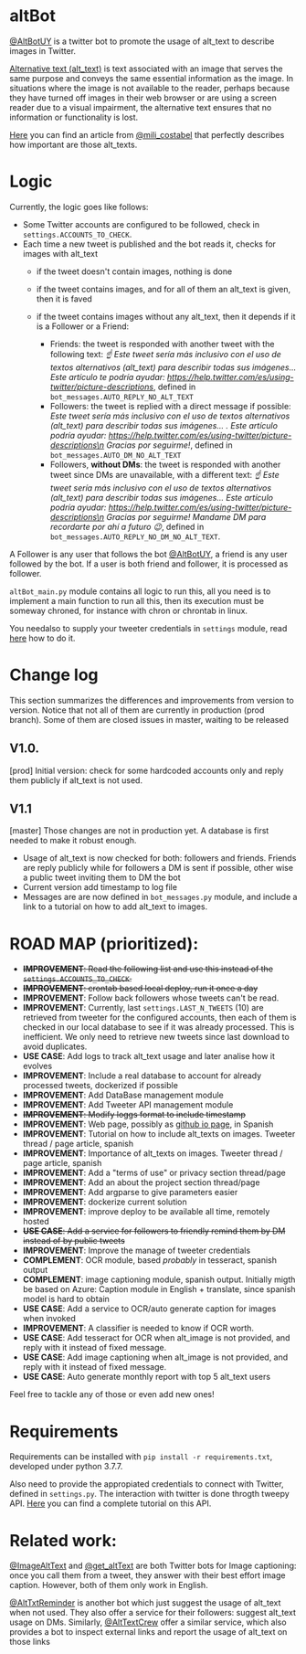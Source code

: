 # altBot
[@AltBotUY](https://twitter.com/AltBotUY) is a twitter bot to promote the usage of alt_text to describe images in Twitter.

[Alternative text (alt_text)](https://en.wikipedia.org/wiki/Wikipedia:Manual_of_Style/Accessibility/Alternative_text_for_images)
 is text associated with an image that serves the same purpose and conveys the same essential information as 
 the image. In situations where the image is not available to the reader, perhaps because they have turned off 
 images in their web browser or are using a screen reader due to a visual impairment, the alternative text ensures 
 that no information or functionality is lost. 
 
 [Here](https://www.lacunavoices.com/explore-world-with-lacuna-voices/being-blind-in-digital-world-social-media-inernet-accessibility) you can find an article from [@mili_costabel](https://twitter.com/mili_costabel) that perfectly describes how important are those alt_texts. 

# Logic

Currently, the logic goes like follows:

 * Some Twitter accounts are configured to be followed, check in `settings.ACCOUNTS_TO_CHECK`. 
 * Each time a new tweet is published and the bot reads it, checks for images with alt_text
     * if the tweet doesn't contain images, nothing is done
     * if the tweet contains images, and for all of them an alt_text is given, then it is faved
     * if the tweet contains images without any alt_text, then it depends if it is a Follower or a Friend:
     
        * Friends: the tweet is responded with another tweet with the following text:
       _☝️ Este tweet sería más inclusivo con el uso de textos alternativos (alt_text) para 
       describir  todas sus imágenes... Este artículo te podría ayudar: 
       https://help.twitter.com/es/using-twitter/picture-descriptions_, defined in `bot_messages.AUTO_REPLY_NO_ALT_TEXT`
        * Followers: the tweet is replied with a direct message if possible: 
     _Este tweet sería más inclusivo con el uso de textos alternativos (alt_text) para describir todas sus imágenes...
      <link-to-tweet>. Este artículo podría ayudar: https://help.twitter.com/es/using-twitter/picture-descriptions\n 
      Gracias por seguirme!_, defined in `bot_messages.AUTO_DM_NO_ALT_TEXT`
        * Followers, **without DMs**: the tweet is responded with another tweet since DMs are unavailable, 
        with a different text: _☝️ Este tweet sería más inclusivo con el uso de textos alternativos (alt_text) para 
        describir todas sus imágenes... Este artículo podría ayudar: 
        https://help.twitter.com/es/using-twitter/picture-descriptions\n Gracias por seguirme! Mandame DM para 
        recordarte por ahí a futuro 😉_, defined in `bot_messages.AUTO_REPLY_NO_DM_NO_ALT_TEXT`.
        
    
A Follower is any user that follows the bot [@AltBotUY](https://twitter.com/AltBotUY), a friend is any user followed 
by the bot. If a user is both friend and follower, it is processed as follower.
                        
     
`altBot_main.py` module contains all logic to run this, all you need is to implement a main function
to run all this, then its execution must be someway chroned, for instance with chron or chrontab in linux. 

You needalso to supply your tweeter credentials in `settings` module, read 
[here](https://realpython.com/twitter-bot-python-tweepy/#creating-twitter-api-authentication-credentials) how
to do it.

# Change log
This section summarizes the differences and improvements from version to version. Notice that not all of them are 
currently in production (prod branch). Some of them are closed issues in master, waiting to be released

## V1.0.
[prod] Initial version: check for some hardcoded accounts only and reply them publicly if alt_text is not used.

## V1.1
[master] Those changes are not in production yet. A database is first needed to make it robust enough.
 *  Usage of alt_text is now checked for both: followers and friends. Friends are reply publicly while for followers a 
 DM is sent if possible, other wise a public tweet inviting them to DM the bot
 * Current version add timestamp to log file
 * Messages are are now defined in `bot_messages.py` module, and include a link to a tutorial on how to add alt_text 
 to images.  
    
# ROAD MAP (prioritized):
 * ~~**IMPROVEMENT**: Read the following list and use this instead of the `settings.ACCOUNTS_TO_CHECK`.~~
 * ~~**IMPROVEMENT**: crontab based local deploy, run it once a day~~
 * **IMPROVEMENT**: Follow back followers whose tweets can't be read.
 * **IMPROVEMENT**: Currently, last `settings.LAST_N_TWEETS` (10) are retrieved from tweeter for the configured accounts, 
  then each of them is checked in our local database to see if it was already processed. This is inefficient. 
  We only need to retrieve new tweets since last download to avoid duplicates.
 * **USE CASE**: Add logs to track alt_text usage and later analise how it evolves
 * **IMPROVEMENT**: Include a real database to account for already processed tweets, dockerized if possible
 * **IMPROVEMENT**: Add DataBase management module
 * **IMPROVEMENT**: Add Tweeter API management module
 * ~~**IMPROVEMENT**: Modify loggs format to include timestamp~~
 * **IMPROVEMENT**: Web page, possibly as [github io page](https://pages.github.com/), in Spanish
 * **IMPROVEMENT**: Tutorial on how to include alt_texts on images. Tweeter thread / page article, spanish
 * **IMPROVEMENT**: Importance of alt_texts on images. Tweeter thread / page article, spanish
 * **IMPROVEMENT**: Add a "terms of use" or privacy section thread/page
 * **IMPROVEMENT**: Add an about the project section thread/page
 * **IMPROVEMENT**: Add argparse to give parameters easier
 * **IMPROVEMENT**: dockerize current solution
 * **IMPROVEMENT**: improve deploy to be available all time, remotely hosted
 * ~~**USE CASE**: Add a service for followers to friendly remind them by DM instead of by public tweets~~
 * **IMPROVEMENT**: Improve the manage of tweeter credentials
 * **COMPLEMENT**: OCR module, based *probably* in tesseract, spanish output
 * **COMPLEMENT**: image captioning module, spanish output. Initially migth be based on Azure: Caption module in 
 English + translate, since spanish model is hard to obtain
 * **USE CASE**: Add a service to OCR/auto generate caption for images when invoked
 * **IMPROVEMENT**: A classifier is needed to know if OCR worth.
 * **USE CASE**: Add tesseract for OCR when alt_image is not provided, and reply with it instead of fixed message.
 * **USE CASE**: Add image captioning when alt_image is not provided, and reply with it instead of fixed message.
 * **USE CASE**: Auto generate monthly report with top 5 alt_text users

Feel free to tackle any of those or even add new ones!
 
 
# Requirements

Requirements can be installed with `pip install -r requirements.txt`, developed under python 3.7.7. 
 
Also need to provide the appropiated credentials to connect with Twitter, defined in `settings.py`. The interaction with twitter is done throgth tweepy API. 
[Here](https://realpython.com/twitter-bot-python-tweepy/#using-tweepy) you can find a complete tutorial on this API.

# Related work:

[@ImageAltText](https://twitter.com/ImageAltText) and [@get_altText](https://twitter.com/get_altText) are both Twitter 
bots for Image captioning: once you call them from a tweet, they answer with their best effort image caption. 
However, both of them only work in English.

[@AltTxtReminder](https://twitter.com/AltTxtReminder) is another bot which just suggest the usage of alt_text when not
 used. They also offer a service for their followers: suggest alt_text usage on DMs. Similarly, 
 [@AltTextCrew](https://twitter.com/AltTextCrew) offer a similar service, which also provides a bot to inspect external 
 links and report the usage of alt_text on those links
